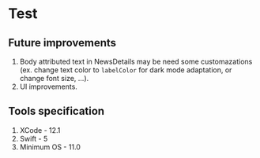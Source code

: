 # Test

## Future improvements
  1. Body attributed text in NewsDetails may be need some customazations (ex. change text color to `labelColor` for dark mode adaptation, or change font size, ...).
  2. UI improvements.

## Tools specification
  1. XCode - 12.1
  2. Swift - 5
  3. Minimum OS - 11.0
